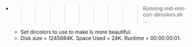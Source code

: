 * >>>>>>>>> Running inst-min-con-dircolors.sh ...
  * Set dircolors to use  to make ls more beautiful.
  * Disk size = 1245884K. Space Used = 24K. Runtime = 00:00:00:01.
